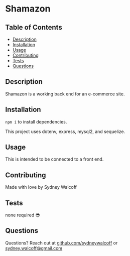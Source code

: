 # Shamazon 

## Table of Contents
* [Description](#description)
* [Installation](#installation)
* [Usage](#usage) 
* [Contributing](#contributing)
* [Tests](#tests)
* [Questions](#questions)

## Description
Shamazon is a working back end for an e-commerce site. 

## Installation
`npm i` to install dependencies. 

This project uses dotenv, express, mysql2, and sequelize.

## Usage
This is intended to be connected to a front end.

## Contributing
Made with love by Sydney Walcoff

## Tests
none required 😎

## Questions
Questions? Reach out at [github.com/sydneywalcoff](github.com/sydneywalcoff) or sydney.walcoff@gmail.com
  